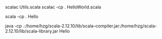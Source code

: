 scalac Utils.scala
scalac -cp . HelloWorld.scala

scala -cp . Hello

java -cp .:/home/hzg/scala-2.12.10/lib/scala-compiler.jar:/home/hzg/scala-2.12.10/lib/scala-library.jar Hello
